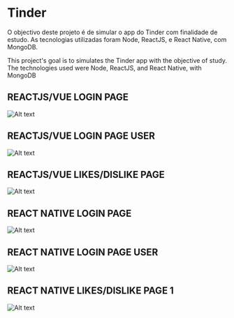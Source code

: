 # Tinder
O objectivo deste projeto é de simular o app do Tinder com finalidade de estudo. As tecnologias utilizadas foram Node, ReactJS, e React Native, com MongoDB.

This project's goal is to simulates the Tinder app with the objective of study. The technologies used were Node, ReactJS, and React Native, with MongoDB

## REACTJS/VUE LOGIN PAGE
![Alt text](read_me_images/reactjs-login.png?raw=true "Login")

## REACTJS/VUE LOGIN PAGE USER
![Alt text](read_me_images/reactjs-login-user.png?raw=true "Login User")

## REACTJS/VUE LIKES/DISLIKE PAGE
![Alt text](read_me_images/reactjs-page-likes-dislikes.png?raw=true "Page Likes/Dislikes")



## REACT NATIVE LOGIN PAGE
![Alt text](read_me_images/react-native-login.png?raw=true "Login")

## REACT NATIVE LOGIN PAGE USER
![Alt text](read_me_images/react-native-login-user.png?raw=true "Login User")

## REACT NATIVE LIKES/DISLIKE PAGE 1
![Alt text](read_me_images/react-native-page-likes-dislikes-1.png?raw=true "Page Likes/Dislikes 1")